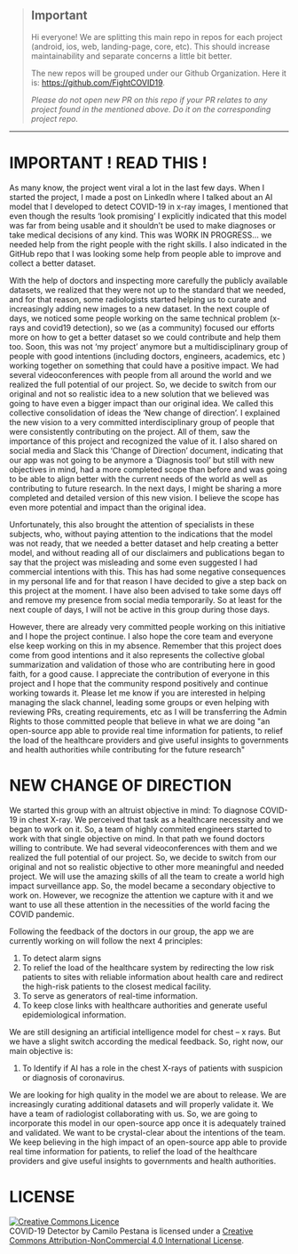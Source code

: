 
> ## Important
> Hi everyone! We are splitting this main repo in repos for each project (android, ios, web, landing-page, core, etc). This should increase maintainability and separate concerns a little bit better. 
> 
> The new repos will be grouped under our Github Organization. Here it is: https://github.com/FightCOVID19.  
>
>_Please do not open new PR on this repo if your PR relates to any project found in the mentioned above. Do it on the corresponding project repo._

---

# IMPORTANT ! READ THIS !

As many know, the project went viral a lot in the last few days. When I started the project, I made a post on LinkedIn where I talked about an AI model that I developed to detect COVID-19 in x-ray images, I mentioned that even though the results ‘look promising’ I explicitly indicated that this model was far from being usable and it shouldn’t be used to make diagnoses or take medical decisions of any kind. This was WORK IN PROGRESS… we needed help from the right people with the right skills. I also indicated in the GitHub repo that I was looking some help from people able to improve and collect a better dataset.
 
 With the help of doctors and inspecting more carefully the publicly available datasets, we realized that they were not up to the standard that we needed, and for that reason, some radiologists started helping us to curate and increasingly adding new images to a new dataset. In the next couple of days, we noticed some people working on the same technical problem (x-rays and covid19 detection), so we (as a community) focused our efforts more on how to get a better dataset so we could contribute and help them too. Soon, this was not ‘my project’ anymore but a multidisciplinary group of people with good intentions (including doctors, engineers, academics, etc ) working together on something that could have a positive impact. We had several videoconferences with people from all around the world and we realized the full potential of our project. So, we decide to switch from our original and not so realistic idea to a new solution that we believed was going to have even a bigger impact than our original idea. We called this collective consolidation of ideas the ‘New change of direction’. I explained the new vision to a very committed interdisciplinary group of people that were consistently contributing on the project. All of them, saw the importance of this project and recognized the value of it. I also shared on social media and Slack this ‘Change of Direction’ document, indicating that our app was not going to be anymore a ‘Diagnosis tool’ but still with new objectives in mind, had a more completed scope than before and was going to be able to align better with the current needs of the world as well as contributing to future research. In the next days, I might be sharing a more completed and detailed version of this new vision. I believe the scope has even more potential and impact than the original idea.
 
Unfortunately, this also brought the attention of specialists in these subjects, who, without paying attention to the indications that the model was not ready, that we needed a better dataset and help creating a better model, and without reading all of our disclaimers and publications began to say that the project was misleading and some even suggested I had commercial intentions with this. This has had some negative consequences in my personal life and for that reason I have decided to give a step back on this project at the moment. I have also been advised to take some days off and remove my presence from social media temporarily. So at least for the next couple of days, I will not be active in this group during those days.
 
However, there are already very committed people working on this initiative and I hope the project continue. I also hope the core team and everyone else keep working on this in my absence. Remember that this project does come from good intentions and it also represents the collective global summarization and validation of those who are contributing here in good faith, for a good cause. I appreciate the contribution of everyone in this project and I hope that the community respond positively and continue working towards it.  Please let me know if you are interested in helping managing the slack channel, leading some groups or even helping with reviewing PRs, creating requirements, etc as I will be transferring the Admin Rights to those committed people that believe in what we are doing "an open-source app able to provide real time information for patients, to relief the load of the healthcare providers and give useful insights to governments and health authorities while contributing for the future research"

# NEW CHANGE OF DIRECTION

We started this group with an altruist objective in mind: To diagnose COVID-19 in chest X-ray. We perceived that task as a healthcare necessity and we began to work on it. So, a team of highly commited engineers started to work with that single objective on mind. In that path we found doctors willing to contribute. We had several videoconferences with them and we realized the full potential of our project. So, we decide to switch from our original and not so realistic objective to other more meaningful and needed project. We will use the amazing skills of all the team to create a world high impact surveillance app. So, the model became a secondary objective to work on. However, we recognize the attention we capture with it and we want to use all these attention in the necessities of the world facing the COVID pandemic.

Following the feedback of the doctors in our group, the app we are currently working on will follow the next 4 principles:
1.  To detect alarm signs
2.  To relief the load of the healthcare system by redirecting the low risk patients to sites with reliable information about health care and redirect the high-risk patients to the closest medical facility.
3.  To serve as generators of real-time information.
4.  To keep close links with healthcare authorities and generate useful epidemiological information.

We are still designing an artificial intelligence model for chest – x rays. But we have a slight switch according the medical feedback. So, right now, our main objective is:
1.  To Identify if AI has a role in the chest X-rays of patients with suspicion or diagnosis of coronavirus.

We are looking for high quality in the model we are about to release. We are increasingly curating additional datasets and will properly validate it. We have a team of radiologist collaborating with us. So, we are going to incorporate this model in our open-source app once it is adequately trained and validated. We want to be crystal-clear about the intentions of the team. We keep believing in the high impact of an open-source app able to provide real time information for patients, to relief the load of the healthcare providers and give useful insights to governments and health authorities.


# LICENSE
<a rel="license" href="http://creativecommons.org/licenses/by-nc/4.0/"><img alt="Creative Commons Licence" style="border-width:0" src="https://i.creativecommons.org/l/by-nc/4.0/88x31.png" /></a><br /><span xmlns:dct="http://purl.org/dc/terms/" property="dct:title">COVID-19 Detector</span> by <span xmlns:cc="http://creativecommons.org/ns#" property="cc:attributionName">Camilo Pestana</span> is licensed under a <a rel="license" href="http://creativecommons.org/licenses/by-nc/4.0/">Creative Commons Attribution-NonCommercial 4.0 International License</a>.

</div>
